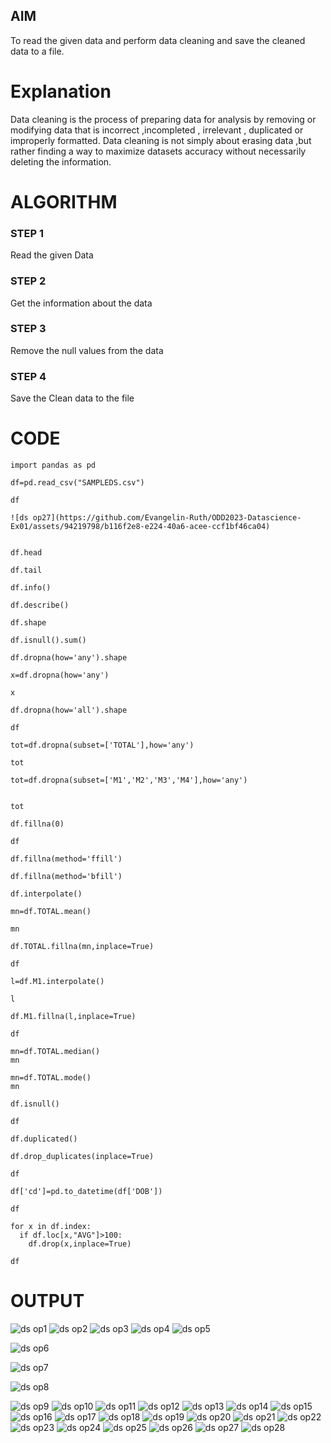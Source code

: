 ## AIM
To read the given data and perform data cleaning and save the cleaned data to a file. 

# Explanation
Data cleaning is the process of preparing data for analysis by removing or modifying data that is incorrect ,incompleted , irrelevant , duplicated or improperly formatted. 
Data cleaning is not simply about erasing data ,but rather finding a way to maximize datasets accuracy without necessarily deleting the information. 

# ALGORITHM
### STEP 1
Read the given Data
### STEP 2
Get the information about the data
### STEP 3
Remove the null values from the data
### STEP 4
Save the Clean data to the file

# CODE
```
import pandas as pd

df=pd.read_csv("SAMPLEDS.csv")

df

![ds op27](https://github.com/Evangelin-Ruth/ODD2023-Datascience-Ex01/assets/94219798/b116f2e8-e224-40a6-acee-ccf1bf46ca04)


df.head

df.tail

df.info()

df.describe()

df.shape

df.isnull().sum()

df.dropna(how='any').shape

x=df.dropna(how='any')

x

df.dropna(how='all').shape

df

tot=df.dropna(subset=['TOTAL'],how='any')

tot

tot=df.dropna(subset=['M1','M2','M3','M4'],how='any')


tot

df.fillna(0)

df

df.fillna(method='ffill')

df.fillna(method='bfill')

df.interpolate()

mn=df.TOTAL.mean()

mn

df.TOTAL.fillna(mn,inplace=True)

df

l=df.M1.interpolate()

l

df.M1.fillna(l,inplace=True)

df

mn=df.TOTAL.median()
mn

mn=df.TOTAL.mode()
mn

df.isnull()

df

df.duplicated()

df.drop_duplicates(inplace=True)

df

df['cd']=pd.to_datetime(df['DOB'])

df

for x in df.index:
  if df.loc[x,"AVG"]>100:
    df.drop(x,inplace=True)

df
```

# OUTPUT

![ds op1](https://github.com/Evangelin-Ruth/ODD2023-Datascience-Ex01/assets/94219798/4be55de2-dd02-41aa-b781-cbf12f75702b)
![ds op2](https://github.com/Evangelin-Ruth/ODD2023-Datascience-Ex01/assets/94219798/b76e3234-a4bc-4a61-8db9-837e859ed050)
![ds op3](https://github.com/Evangelin-Ruth/ODD2023-Datascience-Ex01/assets/94219798/2a0e8a19-f130-4ed6-918b-953f5bf99e7f)
![ds op4](https://github.com/Evangelin-Ruth/ODD2023-Datascience-Ex01/assets/94219798/58e0269d-02f1-4e7c-b756-1a306fadcac5)
![ds op5](https://github.com/Evangelin-Ruth/ODD2023-Datascience-Ex01/assets/94219798/f22905a2-33d5-4330-a91e-5cd117febaa1)

![ds op6](https://github.com/Evangelin-Ruth/ODD2023-Datascience-Ex01/assets/94219798/c6a48d4e-5437-49ce-a260-69a08e39d046)


![ds op7](https://github.com/Evangelin-Ruth/ODD2023-Datascience-Ex01/assets/94219798/8ca1967c-4e6c-45d5-9752-66b0670c7cd6)


![ds op8](https://github.com/Evangelin-Ruth/ODD2023-Datascience-Ex01/assets/94219798/03f47969-5136-4779-adbd-f90c3035292c)


![ds op9](https://github.com/Evangelin-Ruth/ODD2023-Datascience-Ex01/assets/94219798/574f15fc-ed26-441f-806f-a0c05d28d767)
![ds op10](https://github.com/Evangelin-Ruth/ODD2023-Datascience-Ex01/assets/94219798/2450437e-d4dd-428b-be99-9abc4726a032)
![ds op11](https://github.com/Evangelin-Ruth/ODD2023-Datascience-Ex01/assets/94219798/6aabfd8b-0be3-414d-b54b-939681613a32)
![ds op12](https://github.com/Evangelin-Ruth/ODD2023-Datascience-Ex01/assets/94219798/009c9cf6-56c0-49d5-9638-0452aed5b66c)
![ds op13](https://github.com/Evangelin-Ruth/ODD2023-Datascience-Ex01/assets/94219798/12efa239-7952-4271-881b-a74e06ce09e7)
![ds op14](https://github.com/Evangelin-Ruth/ODD2023-Datascience-Ex01/assets/94219798/d698ad15-a6e6-4184-88df-66859a51f8f2)
![ds op15](https://github.com/Evangelin-Ruth/ODD2023-Datascience-Ex01/assets/94219798/e98a52ae-40ec-438a-b202-c05a4a0aaf1e)
![ds op16](https://github.com/Evangelin-Ruth/ODD2023-Datascience-Ex01/assets/94219798/25ff00c4-7e65-4562-a4cd-f08f4aabe49e)
![ds op17](https://github.com/Evangelin-Ruth/ODD2023-Datascience-Ex01/assets/94219798/a8e68cad-9730-46fe-a820-e7b5d3c95d05)
![ds op18](https://github.com/Evangelin-Ruth/ODD2023-Datascience-Ex01/assets/94219798/fcc27fda-3efc-482b-ac9a-196f11c3e192)
![ds op19](https://github.com/Evangelin-Ruth/ODD2023-Datascience-Ex01/assets/94219798/faff5e2c-bf6a-44f4-b9ff-5dddf1f0727e)
![ds op20](https://github.com/Evangelin-Ruth/ODD2023-Datascience-Ex01/assets/94219798/dc5011d3-ea63-43f0-8523-b9bac72659ab)
![ds op21](https://github.com/Evangelin-Ruth/ODD2023-Datascience-Ex01/assets/94219798/58e19b60-0d9e-4196-a899-aa8f3c5ce47a)
![ds op22](https://github.com/Evangelin-Ruth/ODD2023-Datascience-Ex01/assets/94219798/07e43672-c445-400a-80a4-5e4e34c2ff73)
![ds op23](https://github.com/Evangelin-Ruth/ODD2023-Datascience-Ex01/assets/94219798/6865c9a7-cb4a-4159-af0d-36ef2d9e10e1)
![ds op24](https://github.com/Evangelin-Ruth/ODD2023-Datascience-Ex01/assets/94219798/667b2bb7-5577-4841-a5e9-1af3fcdde46f)
![ds op25](https://github.com/Evangelin-Ruth/ODD2023-Datascience-Ex01/assets/94219798/6e7f03fd-6cd5-4a95-9ff6-6991a8cc1262)
![ds op26](https://github.com/Evangelin-Ruth/ODD2023-Datascience-Ex01/assets/94219798/d405d740-1bd0-4721-bffa-6ab195ca3fff)
![ds op27](https://github.com/Evangelin-Ruth/ODD2023-Datascience-Ex01/assets/94219798/51804d39-7d8b-4774-848c-a3c27bf81a33)
![ds op28](https://github.com/Evangelin-Ruth/ODD2023-Datascience-Ex01/assets/94219798/eafef4a4-6acd-4263-9766-117c713265d4)
















